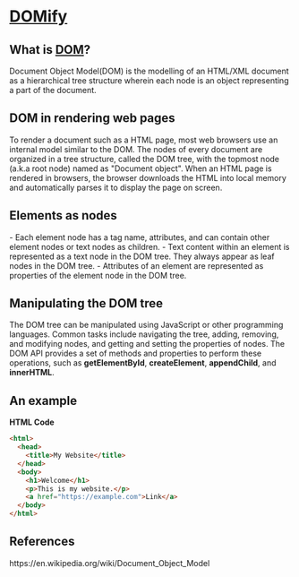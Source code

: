 <h1><u>DOMify</u></h1>

<h2>What is <b><u>DOM</u></b>?</h2>

Document Object Model(DOM) is the modelling of an HTML/XML document as a hierarchical tree structure wherein each node is an object representing a part of the document.

<h2>DOM in rendering web pages</h2>
To render a document such as a HTML page, most web browsers use an internal model similar to the DOM. The nodes of every document are organized in a tree structure, called the DOM tree, with the topmost node (a.k.a root node) named as "Document object". When an HTML page is rendered in browsers, the browser downloads the HTML into local memory and automatically parses it to display the page on screen.

<h2>Elements as nodes</h2>
- Each element node has a tag name, attributes, and can contain other element nodes or text nodes as children.
- Text content within an element is represented as a text node in the DOM tree. They always appear as leaf nodes in the DOM tree.
- Attributes of an element are represented as properties of the element node in the DOM tree.

<h2>Manipulating the DOM tree</h2>
The DOM tree can be manipulated using JavaScript or other programming languages. Common tasks include navigating the tree, adding, removing, and modifying nodes, and getting and setting the properties of nodes. The DOM API provides a set of methods and properties to perform these operations, such as <b>getElementById</b>, <b>createElement</b>, <B>appendChild</B>, and <B>innerHTML</B>.

<h2>An example</h2>
<b>HTML Code</b>

```html
<html>
  <head>
    <title>My Website</title>
  </head>
  <body>
    <h1>Welcome</h1>
    <p>This is my website.</p>
    <a href="https://example.com">Link</a>
  </body>
</html>
```



<h2>References</h2>
https://en.wikipedia.org/wiki/Document_Object_Model
